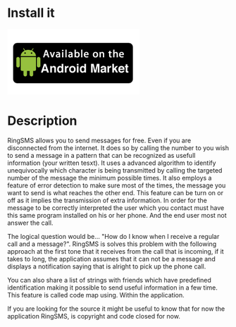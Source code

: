 # Install it


[![android market logo](https://raw.githubusercontent.com/Mashashi/ringsms/master/available-on-android-market.png)](https://play.google.com/store/apps/details?id=pt.mashashi.ringsms)

# Description

RingSMS allows you to send messages for free. Even if you are disconnected from the internet. It does so by calling the number to you wish to send a message in a pattern that can be recognized as usefull information (your written tesxt). It uses a advanced algorithm to identify unequivocally which character is being transmitted by calling the targeted number of the message the minimum possible times. It also employs a feature of error detection to make sure most of the times, the message you want to send is what reaches the other end. This feature can be turn on or off as it implies the transmission of extra information.
In order for the message to be correctly interpreted the user which you contact must have this same program installed on his or her phone. And the end user most not answer the call.

The logical question would be... "How do I know when I receive a regular call and a message?". RingSMS is solves this problem with the following approach at the first tone that it receives from the call that is incoming, if it takes to long, the application assumes that it can not be a message and displays a notification saying that is alright to pick up the phone call.

You can also share a list of strings with friends which have predefined identification making it possible to send useful information in a few time. This feature is called code map using. Within the application.

If you are looking for the source it might be useful to know that for now the application RingSMS, is copyright and code closed for now.